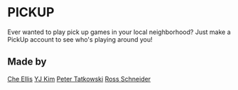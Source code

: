 # PICKUP

Ever wanted to play pick up games in your local neighborhood? Just make a PickUp account to see who's playing around you!

## Made by
[Che Ellis](https://github.com/cgellis2)
[YJ Kim](https://github.com/whyjay17)
[Peter Tatkowski](https://github.com/tatp22)
[Ross Schneider](https://github.com/rossch2)

